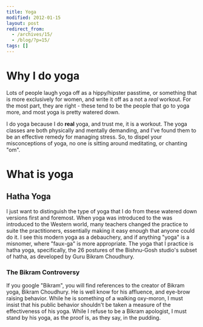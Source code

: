 ```yaml
---
title: Yoga
modified: 2012-01-15
layout: post
redirect_from:
  - /archives/15/
  - /blog/?p=15/
tags: []
---
```



Why I do yoga
=============

Lots of people laugh yoga off as a hippy/hipster passtime, or something that is more exclusively for women, and write it off as a not a *real* workout. For the most part, they are right - these tend to be the people that go to yoga more, and most yoga is pretty watered down.

I do yoga because I do **real** yoga, and trust me, it is a workout. The yoga classes are both physically and mentally demanding, and I've found them to be an effective remedy for managing stress. So, to dispel your misconceptions of yoga, no one is sitting around meditating, or chanting "om".

What is yoga
============

Hatha Yoga
----------

I just want to distinguish the type of yoga that I do from these watered down versions first and foremost. When yoga was introduced to the was introduced to the Western world, many teachers changed the practice to suite the practitioners, essentially making it easy enough that anyone could do it. I see this modern yoga as a debauchery, and if anything "yoga" is a misnomer, where "faux-ga" is more appropriate. The yoga that I practice is hatha yoga, specifically, the 26 postures of the Bishnu-Gosh studio's subset of hatha, as developed by Guru Bikram Choudhury.

### The Bikram Controversy

If you google "Bikram", you will find references to the creator of Bikram yoga, Bikram Choudhury. He is well know for his affluence, and eye-brow raising behavior. While he is something of a walking oxy-moron, I must insist that his public behavior shouldn't be taken a measure of the effectiveness of his yoga. While I refuse to be a Bikram apologist, I must stand by his yoga, as the proof is, as they say, in the pudding.
